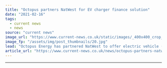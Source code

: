 ```yaml
---
title: "Octopus partners NatWest for EV charger finance solution"
date: "2021-02-16"
tags: 
  - current news
  - news
source: "current news"
image_url: "https://www.current-news.co.uk/static/images/_400x400_crop_center-center/Octopus-Natwest-charging-EV-image-Octopus.jpg"
image_fp: "/assets/img/post_thumbnails/20.jpg"
lead: "​Octopus Energy has partnered NatWest to offer electric vehicle (EV) charger financing to all of the latter’s personal, business and wealth customers."
article_url: "https://www.current-news.co.uk/news/octopus-partners-natwest-for-ev-charger-finance-solution?utm_source=rss-feeds&utm_medium=rss&utm_campaign=rss"
---
```


---
